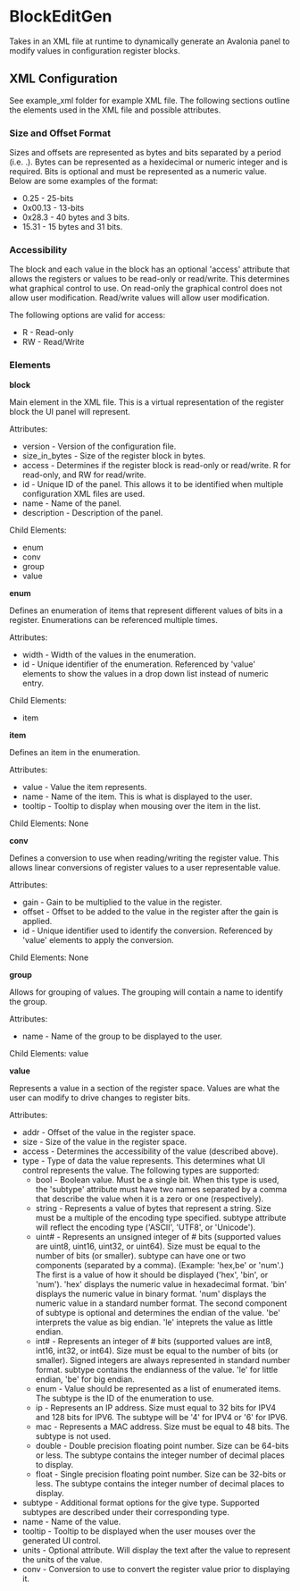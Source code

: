 # BlockEditGen
Takes in an XML file at runtime to dynamically generate an Avalonia panel to modify values in configuration register blocks.

## XML Configuration
See example_xml folder for example XML file. The following sections outline the elements used in the XML file and possible attributes.

### Size and Offset Format
Sizes and offsets are represented as bytes and bits separated by a period (i.e. <bytes>.<bits>). Bytes can be represented as a hexidecimal or numeric integer and is required. Bits is optional and must be represented as a numeric value. Below are some examples of the format:

* 0.25 - 25-bits
* 0x00.13 - 13-bits
* 0x28.3 - 40 bytes and 3 bits.
* 15.31 - 15 bytes and 31 bits.

### Accessibility
The block and each value in the block has an optional 'access' attribute that allows the registers or values to be read-only or read/write. This determines what graphical control to use. On read-only the graphical control does not allow user modification. Read/write values will allow user modification.

The following options are valid for access:
* R - Read-only
* RW - Read/Write

### Elements

**block**

Main element in the XML file. This is a virtual representation of the register block the UI panel will represent.

Attributes:
* version - Version of the configuration file.
* size_in_bytes - Size of the register block in bytes.
* access - Determines if the register block is read-only or read/write. R for read-only, and RW for read/write.
* id - Unique ID of the panel. This allows it to be identified when multiple configuration XML files are used.
* name - Name of the panel.
* description - Description of the panel.

Child Elements:
* enum
* conv
* group
* value

**enum**

Defines an enumeration of items that represent different values of bits in a register. Enumerations can be referenced multiple times.

Attributes:
* width - Width of the values in the enumeration.
* id - Unique identifier of the enumeration. Referenced by 'value' elements to show the values in a drop down list instead of numeric entry.

Child Elements:
* item

**item**

Defines an item in the enumeration.

Attributes:
* value - Value the item represents.
* name - Name of the item. This is what is displayed to the user.
* tooltip - Tooltip to display when mousing over the item in the list.

Child Elements:
None

**conv**

Defines a conversion to use when reading/writing the register value. This allows linear conversions of register values to a user representable value.

Attributes:
* gain - Gain to be multiplied to the value in the register.
* offset - Offset to be added to the value in the register after the gain is applied.
* id - Unique identifier used to identify the conversion. Referenced by 'value' elements to apply the conversion.

Child Elements:
None

**group**

Allows for grouping of values. The grouping will contain a name to identify the group.

Attributes:
* name - Name of the group to be displayed to the user.

Child Elements:
value

**value**

Represents a value in a section of the register space. Values are what the user can modify to drive changes to register bits.

Attributes:
* addr - Offset of the value in the register space.
* size - Size of the value in the register space.
* access - Determines the accessibility of the value (described above).
* type - Type of data the value represents. This determines what UI control represents the value. The following types are supported:
  * bool - Boolean value. Must be a single bit. When this type is used, the 'subtype' attribute must have two names separated by a comma that describe the value when it is a zero or one (respectively).
  * string - Represents a value of bytes that represent a string. Size must be a multiple of the encoding type specified. subtype attribute will reflect the encoding type ('ASCII', 'UTF8', or 'Unicode').
  * uint# - Represents an unsigned integer of # bits (supported values are uint8, uint16, uint32, or uint64). Size must be equal to the number of bits (or smaller). subtype can have one or two components (separated by a comma). (Example: 'hex,be' or 'num'.) The first is a value of how it should be displayed ('hex', 'bin', or 'num'). 'hex' displays the numeric value in hexadecimal format. 'bin' displays the numeric value in binary format. 'num' displays the numeric value in a standard number format. The second component of subtype is optional and determines the endian of the value. 'be' interprets the value as big endian. 'le' inteprets the value as little endian.
  * int# - Represents an integer of # bits (supported values are int8, int16, int32, or int64). Size must be equal to the number of bits (or smaller). Signed integers are always represented in standard number format. subtype contains the endianness of the value. 'le' for little endian, 'be' for big endian.
  * enum - Value should be represented as a list of enumerated items. The subtype is the ID of the enumeration to use.
  * ip - Represents an IP address. Size must equal to 32 bits for IPV4 and 128 bits for IPV6. The subtype will be '4' for IPV4 or '6' for IPV6.
  * mac - Represents a MAC address. Size must be equal to 48 bits. The subtype is not used.
  * double - Double precision floating point number. Size can be 64-bits or less. The subtype contains the integer number of decimal places to display.
  * float - Single precision floating point number. Size can be 32-bits or less. The subtype contains the integer number of decimal places to display.
* subtype - Additional format options for the give type. Supported subtypes are described under their corresponding type.
* name - Name of the value.
* tooltip - Tooltip to be displayed when the user mouses over the generated UI control.
* units - Optional attribute. Will display the text after the value to represent the units of the value.
* conv - Conversion to use to convert the register value prior to displaying it.
